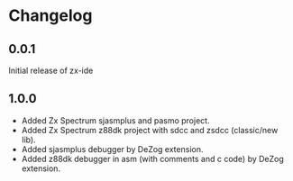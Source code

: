 # Changelog

## 0.0.1

Initial release of zx-ide

## 1.0.0

- Added Zx Spectrum sjasmplus and pasmo project.
- Added Zx Spectrum z88dk project with sdcc and zsdcc (classic/new lib).
- Added sjasmplus debugger by DeZog extension.
- Added z88dk debugger in asm (with comments and c code) by DeZog extension.
